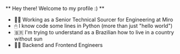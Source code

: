 ** Hey there! Welcome to my profile :) **

- 👩‍💻 Working as a Senior Technical Sourcer for Engineering at Miro
- 🖱 I know code some lines in Python (more than just "hello world") 
- 🇧🇷 I'm trying to understand as a Brazilian how to live in a country without sun 
- 🕵️‍♀️ Backend and Frontend Engineers 

